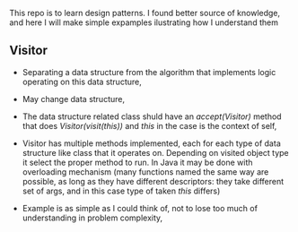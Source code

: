 This repo is to learn design patterns. I found better source of knowledge, and here I will make simple expamples ilustrating how I understand them

## Visitor

* Separating a data structure from the algorithm that implements logic operating on this data structure,
* May change data structure,
* The data structure related class shuld have an *accept(Visitor)* method that does *Visitor(visit(this))* and *this* in the case is the context of self,
* Visitor has multiple methods implemented, each for each type of data structure like class that it operates on. Depending on visited object type it select the proper method 
to run. In Java it may be done with overloading mechanism (many functions named the same way are possible, as long as they have different descriptors: they take different set of args, and in this case type of taken *this* differs)

* Example is as simple as I could think of, not to lose too much of understanding in problem complexity,
